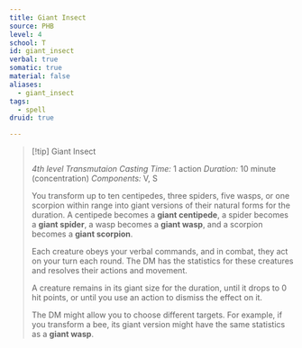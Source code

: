 ```yaml
---
title: Giant Insect
source: PHB
level: 4
school: T
id: giant_insect
verbal: true
somatic: true
material: false
aliases:
  - giant_insect
tags:
  - spell
druid: true

---
```

>[!tip] Giant Insect
>
> *4th level Transmutaion*
> *Casting Time:* 1 action
> *Duration:* 10 minute (concentration)
> *Components:* V, S
>
>You transform up to ten centipedes, three spiders, five wasps, or one scorpion within range into giant versions of their natural forms for the duration. A centipede becomes a **giant centipede**, a spider becomes a **giant spider**, a wasp becomes a **giant wasp**, and a scorpion becomes a **giant scorpion**.
>
>Each creature obeys your verbal commands, and in combat, they act on your turn each round. The DM has the statistics for these creatures and resolves their actions and movement.
>
>A creature remains in its giant size for the duration, until it drops to 0 hit points, or until you use an action to dismiss the effect on it.
>
>The DM might allow you to choose different targets. For example, if you transform a bee, its giant version might have the same statistics as a **giant wasp**.
>

